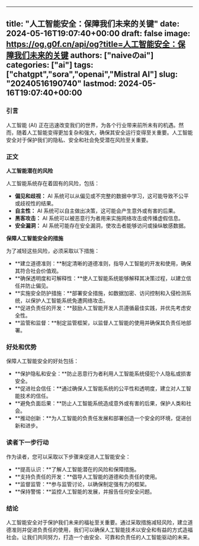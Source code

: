 
---
title: "人工智能安全：保障我们未来的关键"
date: 2024-05-16T19:07:40+00:00
draft: false
image: https://og.g0f.cn/api/og?title=人工智能安全：保障我们未来的关键
authors: ["naiveのai"]
categories: ["ai"]
tags: ["chatgpt","sora","openai","Mistral AI"]
slug: "20240516190740"
lastmod: 2024-05-16T19:07:40+00:00
---
### 引言

人工智能 (AI) 正在迅速改变我们的世界，为各个行业带来前所未有的机遇。然而，随着人工智能变得更加复杂和强大，确保其安全运行变得至关重要。人工智能安全对于保护我们的隐私、安全和社会免受潜在风险至关重要。

### 正文

**人工智能潜在的风险**

人工智能系统存在着固有的风险，包括：

- **偏见和歧视：** AI 系统可以从偏见或不完整的数据中学习，这可能导致不公平或歧视性的结果。
- **自主性：** AI 系统可以自主做出决策，这可能会产生意外或有害的后果。
- **黑客攻击：** AI 系统可以被恶意行为者用来实施网络攻击或传播虚假信息。
- **安全漏洞：** AI 系统可能存在安全漏洞，使攻击者能够访问或操纵敏感数据。

**保障人工智能安全的措施**

为了减轻这些风险，必须采取以下措施：

- **建立道德准则：**制定清晰的道德准则，指导人工智能的开发和使用，确保其符合社会价值观。
- **确保透明度和可解释性：**使人工智能系统能够解释其决策过程，以建立信任并防止偏见。
- **实施安全防护措施：**部署安全措施，如数据加密、访问控制和入侵检测系统，以保护人工智能系统免遭网络攻击。
- **促进负责任的开发：**鼓励人工智能开发人员遵循最佳实践，并优先考虑安全性。
- **监管和监督：**制定监管框架，以监督人工智能的使用并确保其负责任地部署。

### 好处和优势

保障人工智能安全的好处包括：

- **保护隐私和安全：**防止恶意行为者利用人工智能系统侵犯个人隐私或损害安全。
- **促进社会信任：**通过确保人工智能系统的公平性和透明度，建立对人工智能技术的信任。
- **避免负面后果：**防止人工智能系统造成意外或有害的后果，保护人类和社会。
- **推动创新：**为人工智能的负责任发展和部署创造一个安全的环境，促进创新和进步。

### 读者下一步行动

作为读者，您可以采取以下步骤来促进人工智能安全：

- **提高认识：**了解人工智能潜在的风险和保障措施。
- **支持负责任的开发：**倡导人工智能的道德和负责任的使用。
- **监督监管：**参与监管讨论，以确保制定强有力的框架。
- **保持警惕：**监控人工智能的发展，并报告任何安全问题。

### 结论

人工智能安全对于保护我们未来的福祉至关重要。通过采取措施减轻风险，建立道德准则并促进负责任的使用，我们可以确保人工智能技术以安全和有益的方式造福社会。让我们共同努力，打造一个由安全、可靠和负责任的人工智能驱动的未来。